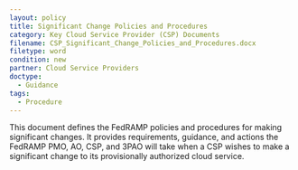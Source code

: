 ```yaml
---
layout: policy
title: Significant Change Policies and Procedures
category: Key Cloud Service Provider (CSP) Documents
filename: CSP_Significant_Change_Policies_and_Procedures.docx
filetype: word
condition: new
partner: Cloud Service Providers
doctype:
  - Guidance
tags:
  - Procedure
---
```

This document defines the FedRAMP policies and procedures for making significant changes. It provides requirements, guidance, and actions the FedRAMP PMO, AO, CSP, and 3PAO will take when a CSP wishes to make a significant change to its provisionally authorized cloud service.
